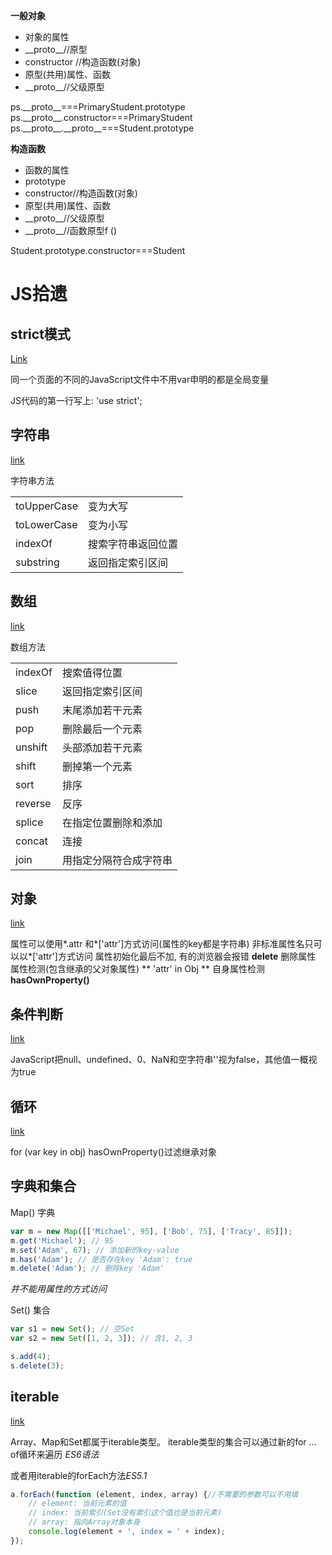**一般对象**
- 对象的属性
- \_\_proto\_\_//原型
 - constructor //构造函数(对象)
 - 原型(共用)属性、函数
 - \_\_proto\_\_//父级原型

ps.\_\_proto\_\_===PrimaryStudent.prototype
ps.\_\_proto\_\_.constructor===PrimaryStudent
ps.\_\_proto\_\_.\_\_proto\_\_===Student.prototype


**构造函数**
- 函数的属性
- prototype
 - constructor//构造函数(对象)
 - 原型(共用)属性、函数
 - \_\_proto\_\_//父级原型
- \_\_proto\_\_//函数原型f ()

Student.prototype.constructor===Student

# JS拾遗
## strict模式

[Link](https://www.liaoxuefeng.com/wiki/001434446689867b27157e896e74d51a89c25cc8b43bdb3000/001434499190108eec0bdf14e704a09935cd112e501e31a000##strict-E6-A8-A1-E5-BC-8F)

同一个页面的不同的JavaScript文件中不用var申明的都是全局变量

JS代码的第一行写上:
'use strict';

## 字符串

[link](https://www.liaoxuefeng.com/wiki/001434446689867b27157e896e74d51a89c25cc8b43bdb3000/001434499203693072018f8878842a9b0011e3ff4e38b6b000)

字符串方法

|             |                    |
|:----------- |:------------------ |
| toUpperCase | 变为大写           |
| toLowerCase | 变为小写           |
| indexOf     | 搜索字符串返回位置 |
| substring   | 返回指定索引区间   |

## 数组
[link](https://www.liaoxuefeng.com/wiki/001434446689867b27157e896e74d51a89c25cc8b43bdb3000/00143449921138898cdeb7fc2214dc08c6c67827758cd2f000)

数组方法

|         |                        |
|:------- |:---------------------- |
| indexOf | 搜索值得位置           |
| slice   | 返回指定索引区间       |
| push    | 末尾添加若干元素       |
| pop     | 删除最后一个元素       |
| unshift | 头部添加若干元素       |
| shift   | 删掉第一个元素         |
| sort    | 排序                   |
| reverse | 反序                   |
| splice  | 在指定位置删除和添加   |
| concat  | 连接                   |
| join    | 用指定分隔符合成字符串 |

## 对象
[link](https://www.liaoxuefeng.com/wiki/001434446689867b27157e896e74d51a89c25cc8b43bdb3000/00143449922400335c44d4b8c904ff29a78fd4334347131000)

属性可以使用\*.attr 和\*\['attr'\]方式访问(属性的key都是字符串)
非标准属性名只可以以\*\['attr'\]方式访问
属性初始化最后不加, 有的浏览器会报错
**delete** 删除属性
属性检测(包含继承的父对象属性) ** 'attr' in Obj **
自身属性检测 **hasOwnProperty()**

## 条件判断
[link](https://www.liaoxuefeng.com/wiki/001434446689867b27157e896e74d51a89c25cc8b43bdb3000/0014345005693811782d9e338994ec19aa1c5325824bc15000)

JavaScript把null、undefined、0、NaN和空字符串''视为false，其他值一概视为true

## 循环
[link](https://www.liaoxuefeng.com/wiki/001434446689867b27157e896e74d51a89c25cc8b43bdb3000/001434500620831b2aeb535f5e245c788493e9f4ff416c0000)

for (var key in obj)
hasOwnProperty()过滤继承对象

## 字典和集合

Map() 字典

```javascript
var m = new Map([['Michael', 95], ['Bob', 75], ['Tracy', 85]]);
m.get('Michael'); // 95
m.set('Adam', 67); // 添加新的key-value
m.has('Adam'); // 是否存在key 'Adam': true
m.delete('Adam'); // 删除key 'Adam'
```
*并不能用属性的方式访问*

Set() 集合

```javascript
var s1 = new Set(); // 空Set
var s2 = new Set([1, 2, 3]); // 含1, 2, 3

s.add(4);
s.delete(3);
```

## iterable
[link](https://www.liaoxuefeng.com/wiki/001434446689867b27157e896e74d51a89c25cc8b43bdb3000/00143450082788640f82a480be8481a8ce8272951a40970000)

Array、Map和Set都属于iterable类型。
iterable类型的集合可以通过新的for ... of循环来遍历 *ES6语法*

或者用iterable的forEach方法*ES5.1*
```javascript
a.forEach(function (element, index, array) {//不需要的参数可以不用填
    // element: 当前元素的值
    // index: 当前索引(Set没有索引这个值也是当前元素)
    // array: 指向Array对象本身
    console.log(element + ', index = ' + index);
});
```
